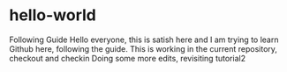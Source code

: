 # hello-world
Following Guide
Hello everyone, this is satish here and I am trying to learn Github here, following the guide.
This is working in the current repository, checkout and checkin
Doing some more edits, revisiting tutorial2
